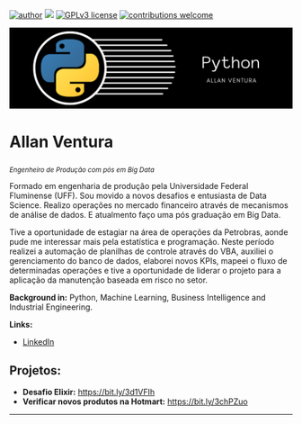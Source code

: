 [![author](https://img.shields.io/badge/author-allanvrp-red.svg)](https://www.linkedin.com/in/allanvrp) [![](https://img.shields.io/badge/python-3.7+-blue.svg)](https://www.python.org/downloads/release/python-365/) [![GPLv3 license](https://img.shields.io/badge/License-GPLv3-blue.svg)](http://perso.crans.org/besson/LICENSE.html) [![contributions welcome](https://img.shields.io/badge/contributions-welcome-brightgreen.svg?style=flat)](https://https://github.com/AllanVentura/Python)

<p align="center">
  <img src="Banner.png" >
</p>

# Allan Ventura
<sub>*Engenheiro de Produção com pós em Big Data*</sub>

Formado em engenharia de produção pela Universidade Federal Fluminense (UFF). Sou movido a novos desafios e entusiasta de Data Science. Realizo operações no mercado financeiro através de mecanismos de análise de dados. E atualmento faço uma pós graduação em Big Data.

Tive a oportunidade de estagiar na área de operações da Petrobras, aonde pude me interessar mais pela estatística e programação. Neste período realizei a automação de planilhas de controle através do VBA, auxiliei o gerenciamento do banco de dados, elaborei novos KPIs, mapeei o fluxo de determinadas operações e tive a oportunidade de liderar o projeto para a aplicação da manutenção baseada em risco no setor.

**Background in:** Python, Machine Learning, Business Intelligence and Industrial Engineering.

**Links:**
* [LinkedIn](https://www.linkedin.com/in/allanvrp)


## Projetos:

* **Desafio Elixir:** https://bit.ly/3d1VFIh
* **Verificar novos produtos na Hotmart:** https://bit.ly/3chPZuo

---

